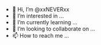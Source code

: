 - 👋 Hi, I’m @xxNEVERxx
- 👀 I’m interested in ...
- 🌱 I’m currently learning ...
- 💞️ I’m looking to collaborate on ...
- 📫 How to reach me ...

<!---
xxNEVERxx/xxNEVERxx is a ✨ special ✨ repository because its `README.md` (this file) appears on your GitHub profile.
You can click the Preview link to take a look at your changes.
--->
